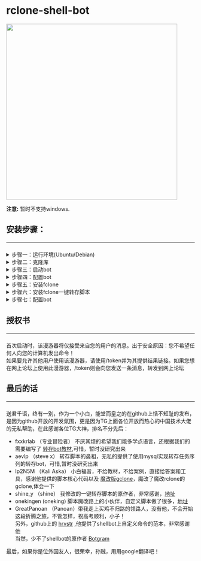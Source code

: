 # rclone-shell-bot

<img src="https://github.com/cgkings/gclone_shell_bot/blob/master/images/chat1.jpg" height="470px" width="457px">

**注意:** 暂时不支持windows.

## 安装步骤：<hr />
<details>
<summary>步骤一：运行环境(Ubuntu/Debian)</summary>
1.确保自己安装了python3.6 +，依次运行以下命令，因为我也不知道shellbot到底需要哪些，所以把我装的全部告诉你，注意错误提示：<br>

```
pip3 install pipenv

pip3 install delegator.py

pip3 install python-telegram-bot

pip3 install pysocks

```

2.安装[node-pty依赖项](https://github.com/Microsoft/node-pty#dependencies).

```
sudo apt install nodejs
sudo apt install -y make python build-essential
```

</details>
<details>
<summary>步骤二：克隆库</summary>

```
git clone https://github.com/cgkings/gclone_shell_bot.git && cd /root/gclone_shell_bot
npm install
```

</details>
<details>
<summary>步骤三：启动bot</summary>

```
node server
```

</details>
<details>
<summary>步骤四：配置bot</summary>

1.获取Telegram bot的token和用户id

* 使用Telegram的botfather建立一个属于你的bot，获取bot token

* 使用用户id获取bot，获取你自己的用户ID

复制以上信息备用

2.第一次运行它时，它将询问您一些问题并自动创建配置文件：config.json。您也可以手动编写，请参见config.example.json。<br>
启动后，它将在启动Bot ready.并运行时显示一条消息。为了方便起见，您可能需要与BotFather交谈并将命令列表设置为的内容commands.txt。

</details>
<details>
<summary>步骤五：安装fclone</summary>

[fclone](https://github.com/mawaya/rclone) 

一键安装命令：

```

```

这位大佬，是个有技术的懒人，小白的福音啊，用他的gclone可以简化sa切换日志内容，其他还有很多功能，自己去瞻仰下吧

当然如果你能忍受纷繁而无意义的sa切换日志，此步骤可以省略，如果过几天我对应性修改了懒人一键脚本的ID提取，那么这步就不能省略

</details>
<details>
<summary>步骤六：安装fclone一键转存脚本</summary>

```

sh -c "$(curl -fsSL https://raw.githubusercontent.com/cgkings/gclone-assistant/master/script/fclone/fcloneinstall.sh)"

```

[脚本配置教程](https://github.com/cgkings/gclone-assistant) 

当你熟悉以后应该可以根据自己的需要修改脚本了，有问题TG找 onekingen，他在这个脚本的自定义道路上已经越走越（歪）远了，冉冉升起的小白大神

</details>
<details>
<summary>步骤七：配置bot</summary>

其实如果你能忍受，每次向bot输入/gd的话，这步可以省略<br>
如果你跟我一样懒，请往下看<br>
如果你比我还懒，别看教程了，打开代码，试着修改一下，你能实现更多你自己想要的功能，这里给大家介绍一位不愿透漏姓名的大神fxxkrlab的 [转存bot教材](https://github.com/fxxkrlab/iCopy) ，你研究透了，就该我膜拜你了 <br>
 ok,说了这么多，其实是因为这一步很短，google或者百度bot自定义命令或者自定义命令按钮，你就可以实现在bot上点"/"弹出/gd,点它启动一键转存脚本，或者是点一下bot按钮就启动，说的不具体是因为我也不太懂，非常期待你的bot按钮拉取消息

</details>

## 授权书<hr />
首次启动时，该漫游器将仅接受来自您的用户的消息。出于安全原因：您不希望任何人向您的计算机发出命令！<br>
如果要允许其他用户使用该漫游器，请使用/token并为其提供结果链接。如果您想在网上论坛上使用此漫游器，/token则会向您发送一条消息，转发到网上论坛<br> 

## 最后的话<hr />
送君千语，终有一别，作为一个小白，能堂而皇之的在github上恬不知耻的发布，是因为github开放的开发氛围，更是因为TG上面各位开放而热心的中国技术大佬的无私帮助，在此感谢各位TG大神，排名不分先后：<br>
* fxxkrlab （专业冒险者） 不厌其烦的希望我们能多学点语言，还根据我们的需要编写了 [转存bot教材](https://github.com/fxxkrlab/iCopy),可惜，暂时没研究出来<br>
* aevlp （steve x） 转存脚本的鼻祖，无私的提供了使用mysql实现转存任务序列的转存bot，可惜,暂时没研究出来<br>
* Ip2N5M （Kali Aska） 小白福音，不给教材，不给案例，直接给答案和工具，感谢他提供的脚本核心代码以及 [魔改版gclone](https://github.com/mawaya/rclone)，魔改了魔改rclone的gclone,体会一下 <br>
* shine_y （shine） 我修改的一键转存脚本的原作者，非常感谢，[地址](https://github.com/vcfe/gd) <br>
* onekingen (oneking) 脚本魔改路上的小伙伴，自定义脚本做了很多，[地址](https://github.com/vitaminx/gclone-assistant) <br>
* GreatPanoan （Panoan）带我走上买鸡不归路的领路人，没有他，不会开始这段折腾之旅，不管怎样，祝高考顺利，小子！<br>
另外，github上的 [hrvstr](https://github.com/) ,他提供了shellbot上自定义命令的范本，非常感谢他 <br>
当然，少不了shellbot的原作者 [Botgram](https://botgram.js.org)  <br>

最后，如果你是位外国友人，很荣幸，孙贼，用用google翻译吧！
